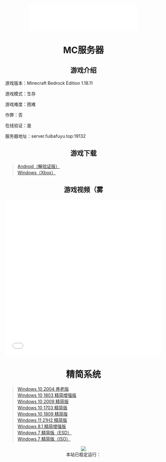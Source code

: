 <div align="center">
	<h3 id="jinrishici-sentence"></h3>
	<script src="https://sdk.jinrishici.com/v2/browser/jinrishici.js" charset="utf-8"></script>
</div>

<div align="center">
	<iframe frameborder="no" border="0" marginwidth="0" marginheight="0" width=350 height=86 src="//music.163.com/outchain/player?type=2&id=450041131&auto=0&height=66"></iframe>
</div>

# <center>MC服务器</center>

## <center>游戏介绍</center>

游戏版本：Minecraft Bedrock Edition 1.18.11

游戏模式：生存

游戏难度：困难

作弊：否

在线验证：是

服务器地址：server.fuibafuyu.top:19132

## <center>游戏下载</center>

>[Android（解验证版）](https://download.fuibafuyu.top/Ali/Program/Android/Minecraft/MCBE_1.18.12.01.apk "おはよう")<br>
>[Windows（Xbox）](https://www.xbox.com/zh-cn/games/store/minecraft-for-windows/9nblggh2jhxj "うち、フユどす")

## <center>游戏视频（雾</center>

<div align="center">
	<iframe src="//player.bilibili.com/player.html?aid=80433022&bvid=BV1GJ411x7h7&cid=137649199&page=1&high_quality=1" allowfullscreen="allowfullscreen" width="100%" height="500" scrolling="no" frameborder="0" sandbox="allow-top-navigation allow-same-origin allow-forms allow-scripts"></iframe>
</div>

# <center>精简系统</center>

>[Windows 10 2004 养老版](https://download.fuibafuyu.top/OD/System/Windows/Lite/Win10-2004-YangLao-210919.iso "nya~")<br>
>[Windows 10 1803 精简增强版](https://download.fuibafuyu.top/OD/System/Windows/Lite/Win10-1803-Plus-ALPHA210208.iso "nya~")<br>
>[Windows 10 2009 精简版](https://download.fuibafuyu.top/OD/System/Windows/Lite/Win10-2009-Lite-ALPHA210320.iso "nya~")<br>
>[Windows 10 1703 精简版](https://download.fuibafuyu.top/OD/System/Windows/Lite/Win10-1703-Lite-ALPHA210206.iso "nya~")<br>
>[Windows 10 1809 精简版](https://download.fuibafuyu.top/OD/System/Windows/Lite/Win10-1809-Lite-ALPHA210311.iso "nya~")<br>
>[Windows 11 21H2 精简版](https://download.fuibafuyu.top/OD/System/Windows/Lite/Win11-21H2-Lite-ALPHA211003.iso "nya~")<br>
>[Windows 8.1 精简增强版](https://download.fuibafuyu.top/OD/System/Windows/Lite/Win8.1-Plus-ALPHA210214.esd "nya~")<br>
>[Windows 7 精简版（ESD）](https://download.fuibafuyu.top/OD/System/Windows/Lite/Win7-Lite-ALPHA210228.esd "nya~")<br>
>[Windows 7 精简版（ISO）](https://download.fuibafuyu.top/OD/System/Windows/Lite/Win7-Lite-ALPHA210228.iso "nya~")

<div align="center">
	<img src="https://api.xhofe.top/ip/?line1=欢迎访问本站！&line2=fuibafuyu.top">
</div>

<div align="center">
	本站已稳定运行：<span id="htmer_time"></span>
</div>
